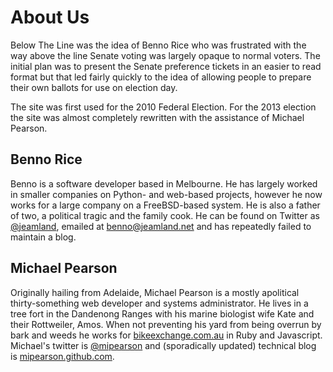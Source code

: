 # About Us

Below The Line was the idea of Benno Rice who was frustrated with the way
above the line Senate voting was largely opaque to normal voters. The initial
plan was to present the Senate preference tickets in an easier to read format
but that led fairly quickly to the idea of allowing people to prepare their
own ballots for use on election day. 

The site was first used for the 2010 Federal Election. For the 2013 election
the site was almost completely rewritten with the assistance of Michael Pearson.

## Benno Rice

Benno is a software developer based in Melbourne. He has largely worked in
smaller companies on Python- and web-based projects, however he now works for
a large company on a FreeBSD-based system. He is also a father of two, a
political tragic and the family cook. He can be found on Twitter as
[@jeamland](https://twitter.com/jeamland), emailed at
[benno@jeamland.net](mailto:benno@jeamland.net) and has repeatedly failed to
maintain a blog.

## Michael Pearson

Originally hailing from Adelaide, Michael Pearson is a mostly apolitical
thirty-something web developer and systems administrator. He lives in a tree
fort in the Dandenong Ranges with his marine biologist wife Kate and their
Rottweiler, Amos. When not preventing his yard from being overrun by bark and
weeds he works for [bikeexchange.com.au](http://www.bikeexchange.com.au) in
Ruby and Javascript. Michael's twitter is
[@mipearson](https://twitter.com/mipearson) and (sporadically updated)
technical blog is [mipearson.github.com](http://mipearson.github.com).
